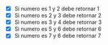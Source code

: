 - [X] Si numero es 1 y 2 debe retornar 1
- [x] Si numero es 2 y 3 debe retornar 2
- [x] Si numero es 3 y 4 debe retornar 3
- [x] Si numero es 5 y 6 debe retornar 6
- [x] Si numero es 7 y 6 debe retornar 7
